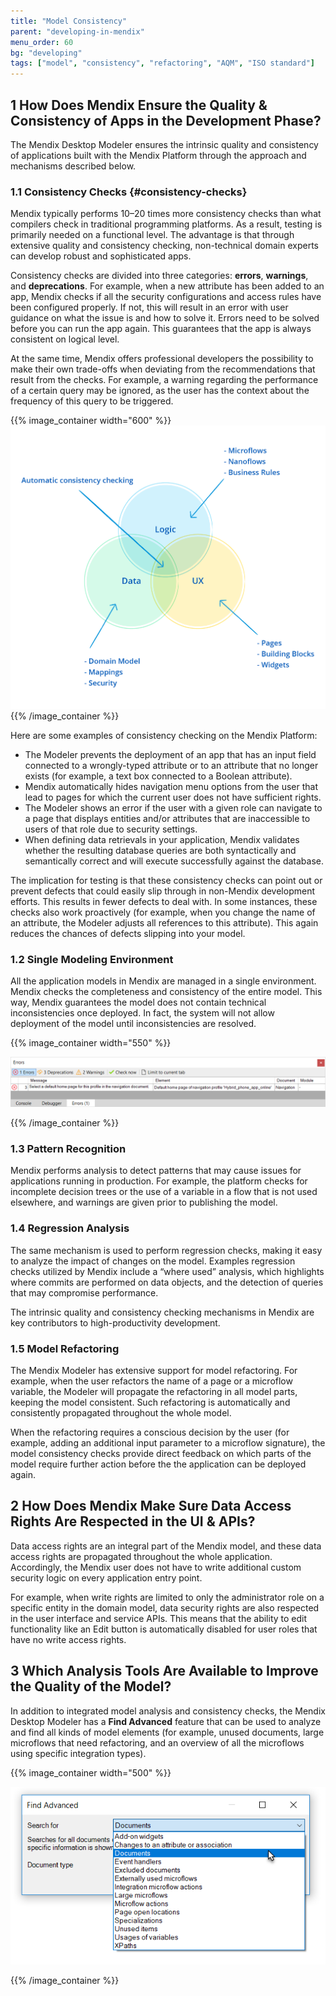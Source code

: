 ```yaml
---
title: "Model Consistency"
parent: "developing-in-mendix"
menu_order: 60
bg: "developing"
tags: ["model", "consistency", "refactoring", "AQM", "ISO standard"]
---
```


## 1 How Does Mendix Ensure the Quality & Consistency of Apps in the Development Phase?

The Mendix Desktop Modeler ensures the intrinsic quality and consistency of applications built with the Mendix Platform through the approach and mechanisms described below.

### 1.1 Consistency Checks {#consistency-checks}

Mendix typically performs 10–20 times more consistency checks than what compilers check in traditional programming platforms. As a result, testing is primarily needed on a functional level. The advantage is that through extensive quality and consistency checking, non-technical domain experts can develop robust and sophisticated apps.

Consistency checks are divided into three categories: **errors**, **warnings**, and **deprecations**. For example, when a new attribute has been added to an app, Mendix checks if all the security configurations and access rules have been configured properly. If not, this will result in an error with user guidance on what the issue is and how to solve it. Errors need to be solved before you can run the app again. This guarantees that the app is always consistent on logical level.

At the same time, Mendix offers professional developers the possibility to make their own trade-offs when deviating from the recommendations that result from the checks. For example, a warning regarding the performance of a certain query may be ignored, as the user has the context about the frequency of this query to be triggered.

{{% image_container width="600" %}}
![](attachments/consistency-checks.png)
{{% /image_container %}}

Here are some examples of consistency checking on the Mendix Platform:

* The Modeler prevents the deployment of an app that has an input field connected to a wrongly-typed attribute or to an attribute that no longer exists (for example, a text box connected to a Boolean attribute).
* Mendix automatically hides navigation menu options from the user that lead to pages for which the current user does not have sufficient rights.
* The Modeler shows an error if the user with a given role can navigate to a page that displays entities and/or attributes that are inaccessible to users of that role due to security settings.
* When defining data retrievals in your application, Mendix validates whether the resulting database queries are both syntactically and semantically correct and will execute successfully against the database.

The implication for testing is that these consistency checks can point out or prevent defects that could easily slip through in non-Mendix development efforts. This results in fewer defects to deal with. In some instances, these checks also work proactively (for example, when you change the name of an attribute, the Modeler adjusts all references to this attribute). This again reduces the chances of defects slipping into your model.

### 1.2 Single Modeling Environment

All the application models in Mendix are managed in a single environment. Mendix checks the completeness and consistency of the entire model. This way, Mendix guarantees the model does not contain technical inconsistencies once deployed. In fact, the system will not allow deployment of the model until inconsistencies are resolved.

{{% image_container width="550" %}}

![](attachments/error-list.png)

{{% /image_container %}}

### 1.3 Pattern Recognition

Mendix performs analysis to detect patterns that may cause issues for applications running in production. For example, the platform checks for incomplete decision trees or the use of a variable in a flow that is not used elsewhere, and warnings are given prior to publishing the model.

### 1.4 Regression Analysis

The same mechanism is used to perform regression checks, making it easy to analyze the impact of changes on the model. Examples regression checks utilized by Mendix include a “where used” analysis, which highlights where commits are performed on data objects, and the detection of queries that may compromise performance.

The intrinsic quality and consistency checking mechanisms in Mendix are key contributors to high-productivity development.

### 1.5 Model Refactoring

The Mendix Modeler has extensive support for model refactoring. For example, when the user refactors the name of a page or a microflow variable, the Modeler will propagate the refactoring in all model parts, keeping the model consistent. Such refactoring is automatically and consistently propagated throughout the whole model.

When the refactoring requires a conscious decision by the user (for example, adding an additional input parameter to a microflow signature), the model consistency checks provide direct feedback on which parts of the model require further action before the the application can be deployed again.

## 2 How Does Mendix Make Sure Data Access Rights Are Respected in the UI & APIs?

Data access rights are an integral part of the Mendix model, and these data access rights are propagated throughout the whole application. Accordingly, the Mendix user does not have to write additional custom security logic on every application entry point.

For example, when write rights are limited to only the administrator role on a specific entity in the domain model, data security rights are also respected in the user interface and service APIs. This means that the ability to edit functionality like an Edit button is automatically disabled for user roles that have no write access rights.

## 3 Which Analysis Tools Are Available to Improve the Quality of the Model?

In addition to integrated model analysis and consistency checks, the Mendix Desktop Modeler has a **Find Advanced** feature that can be used to analyze and find all kinds of model elements (for example, unused documents, large microflows that need refactoring, and an overview of all the microflows using specific integration types).

{{% image_container width="500" %}}

![Find Advanced dialog](attachments/find_advanced.png)

{{% /image_container %}}
